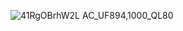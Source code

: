




![41RgOBrhW2L _AC_UF894,1000_QL80_](https://github.com/Silxos/ela-project/assets/71945014/a647fc77-d91b-408b-83b2-4353e2775e0b)
